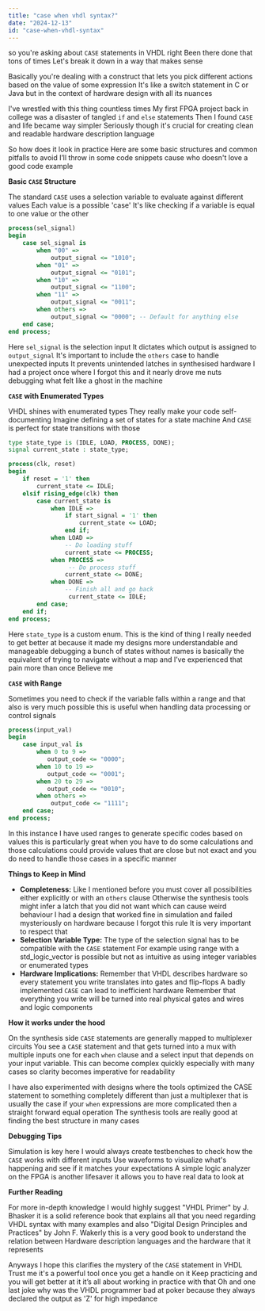 ```yaml
---
title: "case when vhdl syntax?"
date: "2024-12-13"
id: "case-when-vhdl-syntax"
---
```


 so you're asking about `CASE` statements in VHDL right Been there done that tons of times Let's break it down in a way that makes sense

Basically you're dealing with a construct that lets you pick different actions based on the value of some expression It's like a switch statement in C or Java but in the context of hardware design with all its nuances

I've wrestled with this thing countless times My first FPGA project back in college was a disaster of tangled `if` and `else` statements Then I found `CASE` and life became way simpler Seriously though it's crucial for creating clean and readable hardware description language

So how does it look in practice Here are some basic structures and common pitfalls to avoid I’ll throw in some code snippets cause who doesn't love a good code example

**Basic `CASE` Structure**

The standard `CASE` uses a selection variable to evaluate against different values Each value is a possible 'case' It's like checking if a variable is equal to one value or the other

```vhdl
process(sel_signal)
begin
    case sel_signal is
        when "00" =>
            output_signal <= "1010";
        when "01" =>
            output_signal <= "0101";
        when "10" =>
            output_signal <= "1100";
        when "11" =>
            output_signal <= "0011";
        when others =>
            output_signal <= "0000"; -- Default for anything else
    end case;
end process;
```

Here `sel_signal` is the selection input It dictates which output is assigned to `output_signal` It's important to include the `others` case to handle unexpected inputs It prevents unintended latches in synthesised hardware I had a project once where I forgot this and it nearly drove me nuts debugging what felt like a ghost in the machine

**`CASE` with Enumerated Types**

VHDL shines with enumerated types They really make your code self-documenting Imagine defining a set of states for a state machine And `CASE` is perfect for state transitions with those

```vhdl
type state_type is (IDLE, LOAD, PROCESS, DONE);
signal current_state : state_type;

process(clk, reset)
begin
    if reset = '1' then
        current_state <= IDLE;
    elsif rising_edge(clk) then
        case current_state is
            when IDLE =>
                if start_signal = '1' then
                    current_state <= LOAD;
                end if;
            when LOAD =>
                -- Do loading stuff
                current_state <= PROCESS;
            when PROCESS =>
                 -- Do process stuff
                current_state <= DONE;
            when DONE =>
                -- Finish all and go back
                 current_state <= IDLE;
        end case;
    end if;
end process;
```

Here `state_type` is a custom enum. This is the kind of thing I really needed to get better at because it made my designs more understandable and manageable debugging a bunch of states without names is basically the equivalent of trying to navigate without a map and I’ve experienced that pain more than once Believe me

**`CASE` with Range**

Sometimes you need to check if the variable falls within a range and that also is very much possible this is useful when handling data processing or control signals

```vhdl
process(input_val)
begin
    case input_val is
        when 0 to 9 =>
           output_code <= "0000";
        when 10 to 19 =>
           output_code <= "0001";
        when 20 to 29 =>
           output_code <= "0010";
        when others =>
            output_code <= "1111";
    end case;
end process;
```
In this instance I have used ranges to generate specific codes based on values this is particularly great when you have to do some calculations and those calculations could provide values that are close but not exact and you do need to handle those cases in a specific manner

**Things to Keep in Mind**

*   **Completeness:** Like I mentioned before you must cover all possibilities either explicitly or with an `others` clause Otherwise the synthesis tools might infer a latch that you did not want which can cause weird behaviour I had a design that worked fine in simulation and failed mysteriously on hardware because I forgot this rule It is very important to respect that
*   **Selection Variable Type:** The type of the selection signal has to be compatible with the `CASE` statement For example using range with a std\_logic\_vector is possible but not as intuitive as using integer variables or enumerated types
*   **Hardware Implications:** Remember that VHDL describes hardware so every statement you write translates into gates and flip-flops A badly implemented `CASE` can lead to inefficient hardware Remember that everything you write will be turned into real physical gates and wires and logic components

**How it works under the hood**

On the synthesis side `CASE` statements are generally mapped to multiplexer circuits You see a `CASE` statement and that gets turned into a mux with multiple inputs one for each `when` clause and a select input that depends on your input variable. This can become complex quickly especially with many cases so clarity becomes imperative for readability

I have also experimented with designs where the tools optimized the CASE statement to something completely different than just a multiplexer that is usually the case if your `when` expressions are more complicated then a straight forward equal operation The synthesis tools are really good at finding the best structure in many cases

**Debugging Tips**

Simulation is key here I would always create testbenches to check how the `CASE` works with different inputs Use waveforms to visualize what's happening and see if it matches your expectations A simple logic analyzer on the FPGA is another lifesaver it allows you to have real data to look at

**Further Reading**

For more in-depth knowledge I would highly suggest "VHDL Primer" by J. Bhasker it is a solid reference book that explains all that you need regarding VHDL syntax with many examples and also "Digital Design Principles and Practices" by John F. Wakerly this is a very good book to understand the relation between Hardware description languages and the hardware that it represents

Anyways I hope this clarifies the mystery of the `CASE` statement in VHDL Trust me it's a powerful tool once you get a handle on it Keep practicing and you will get better at it it’s all about working in practice with that
Oh and one last joke why was the VHDL programmer bad at poker because they always declared the output as 'Z' for high impedance
